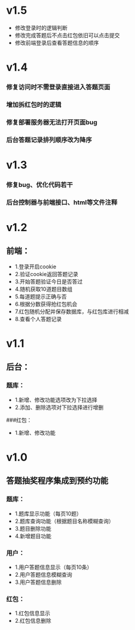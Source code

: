 v1.5
===============
 + 修改登录时的逻辑判断
 + 修改完成答题后不点击红包依旧可以点击提交
 + 修改前端登录后查看答题信息的顺序

v1.4
===============
### 修复访问时不需登录直接进入答题页面

### 增加拆红包时的逻辑

### 修复部署服务器无法打开页面bug

### 后台答题记录排列顺序改为降序

v1.3
===============

### 修复bug、优化代码若干

### 后台控制器与前端接口、html等文件注释

v1.2
===============

## 前端：

 + 1.登录开启cookie
 + 2.验证cookie返回答题记录 
 + 3.开始答题验证今日是否答过
 + 4.随机获取10道题目数组
 + 5.每道题提示正确与否
 + 6.根据分数获得抢红包机会
 + 7.红包随机分配并保存数据库，与红包库进行相减
 + 8.查看个人答题记录

v1.1
===============

## 后台：

 ### 题库：
 + 1.新增、修改功能选项改为下拉选择
 + 2.添加、删除选项对下拉选择进行增删
 
 ###红包：
 + 1.新增、修改功能


v1.0
===============

## 答题抽奖程序集成到预约功能
 
 ### 题库：
 + 1.题库显示功能（每页10题）
 + 2.题库查询功能（根据题目名称模糊查询）
 + 3.题目删除功能
 + 4.新增题目功能
 ### 用户：
 + 1.用户答题信息显示（每页10条）
 + 2.用户答题信息模糊查询
 + 3.用户答题信息删除
 ### 红包：
 + 1.红包信息显示
 + 2.红包信息删除
